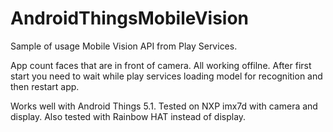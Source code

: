 # AndroidThingsMobileVision
Sample of usage Mobile Vision API from Play Services.

App count faces that are in front of camera. All working offilne. 
After first start you need to wait while play services loading model for recognition and then restart app.

Works well with Android Things 5.1. Tested on NXP imx7d with camera and display. 
Also tested with Rainbow HAT instead of display.
